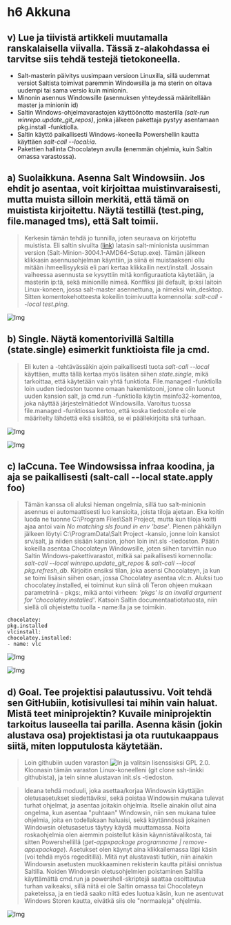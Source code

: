 # h6 Akkuna

## v) Lue ja tiivistä artikkeli muutamalla ranskalaisella viivalla. Tässä z-alakohdassa ei tarvitse siis tehdä testejä tietokoneella.

* Salt-masterin päivitys uusimpaan versioon Linuxilla, sillä uudemmat versiot Saltista toimivat paremmin Windowsilla ja ma
   sterin on oltava uudempi tai sama versio kuin minionin.
* Minonin asennus Windowsille (asennuksen yhteydessä määritellään master ja minionin id)
* Saltin Windows-ohjelmavarastojen käyttöönotto masterilla *(salt-run winrepo.update_git_repos)*, jonka jälkeen pakettaja pystyy asentamaan pkg.install -funktiolla.
* Saltin käyttö paikallisesti Windows-koneella Powershellin kautta käyttäen *salt-call --local:ia*.
* Pakettien hallinta Chocolateyn avulla (enemmän ohjelmia, kuin Saltin omassa varastossa).

 


##  a) Suolaikkuna. Asenna Salt Windowsiin. Jos ehdit jo asentaa, voit kirjoittaa muistinvaraisesti, mutta muista silloin merkitä, että tämä on muistista kirjoitettu. Näytä testillä (test.ping, file.managed tms), että Salt toimii.

> Kerkesin tämän tehdä jo tunnilla, joten seuraava on kirjotettu muistista. Eli saltin sivuilta ([link](https://saltproject.io/)) latasin salt-minionista uusimman version (Salt-Minion-3004.1-AMD64-Setup.exe). Tämän jälkeen klikkasin asennusohjelman käyntiin, ja siinä ei muistaakseni ollu mitään ihmeellisyyksiä eli pari kertaa klikkailin next/install. Jossain vaiheessa asennusta se kysyttiin mitä konfiguraatiota käytetään, ja masterin ip:tä, sekä minionille nimeä. Konffiksi jäi default, ip:ksi laitoin Linux-koneen, jossa salt-master asennettuna, ja nimeksi win_desktop. Sitten komentokehotteesta kokeilin toimivuutta komennolla: *salt-call --local test.ping*.

![Img](i.imgur.com/dmYXUMI.png) 

## b)  Single. Näytä komentorivillä Saltilla (state.single) esimerkit funktioista file ja cmd.

> Eli kuten a -tehtävässäkin ajoin paikallisesti tuota *salt-call --local* käyttäen, mutta tällä kertaa myös lisäten siihen *state.single*, mikä tarkoittaa, että käytetään vain yhtä funktiota. File.managed -funktiolla loin uuden tiedoston tuonne omaan hakemistooni, jonne olin luonut uuden kansion salt, ja cmd.run -funktiolla käytin msinfo32-komentoa, joka näyttää järjestelmätiedot Windowsilla. Varoitus tuossa file.managed -funktiossa kertoo, että koska tiedostolle ei ole määritelty lähdettä eikä sisältöä, se ei päällekirjoita sitä turhaan.

![Img](i.imgur.com/akz97VD.png)

![Img](i.imgur.com/sdLiZ3n.png)

## c) IaCcuna. Tee Windowsissa infraa koodina, ja aja se paikallisesti (salt-call --local state.apply foo)

> Tämän kanssa oli aluksi hieman ongelmia, sillä tuo salt-minionin asennus ei automaattisesti luo kansioita, joista tiloja ajetaan. Eka koitin luoda ne tuonne C:\Program Files\Salt Project, mutta kun tiloja koitti ajaa antoi vain *No matching sls found in env 'base'*. Pienen pähkäilyn jälkeen löytyi C:\ProgramData\Salt Project -kansio, jonne loin kansiot srv/salt, ja niiden sisään kansion, johon loin init.sls -tiedoston. Päätin kokeilla asentaa Chocolateyn Windowsille, joten siihen tarvittiin nuo Saltin Windows-pakettivarastot, mitkä sai paikallisesti komennolla: *salt-call --local winrepo.update_git_repos* & *salt-call --local pkg.refresh_db*. Kirjoitin ensiksi tilan, joka asensi Chocolateyn, ja kun se toimi lisäsin siihen osan, jossa Chocolatey asentaa vlc:n. Aluksi tuo chocolatey.installed, ei toiminut kun siinä oli Teron ohjeen mukaan parametrinä - pkgs:, mikä antoi virheen: *'pkgs' is an invalid argument for 'chocolatey.installed'*. Katsoin Saltin documentaatiotatuosta, niin siellä oli ohjeistettu tuolla - name:lla ja se toimikin.

```
chocolatey:
pkg.installed
vlcinstall:
chocolatey.installed:
- name: vlc
```

![Img](i.imgur.com/8THG4TD.png)

![Img](i.imgur.com/A2Zlnlr.png)

## d) Goal. Tee projektisi palautussivu. Voit tehdä sen GitHubiin, kotisivullesi tai mihin vain haluat. Mistä teet miniprojektin? Kuvaile miniprojektin tarkoitus lauseella tai parilla. Asenna käsin (jokin alustava osa) projektistasi ja ota ruutukaappaus siitä, miten lopputulosta käytetään.

> Loin githubiin uuden varaston ![ln](https://github.com/vilppuuu/salt-miniproject/) ja valitsin lisenssisksi GPL 2.0. Kloonasin tämän varaston Linux-koneelleni (git clone ssh-linkki githubista), ja tein sinne alustavan init.sls -tiedoston.

> Ideana tehdä moduuli, joka asettaa/korjaa Windowsin käyttäjän oletusasetukset siedettäviksi, sekä poistaa Windowsin mukana tulevat turhat ohjelmat, ja asentaa joitakin ohjelmia. Itselle ainakin ollut aina ongelma, kun asentaa "puhtaan" Windowsin, niin sen mukana tulee ohjelmia, joita en todellakaan haluaisi, sekä käytännössä jokainen Windowsin oletusasetus täytyy käydä muuttamassa. Noita roskaohjelmia olen aiemmin poistellut käsin käynnistävalikosta, tai sitten Powershellillä (*get-appxpackage programname | remove-appxpackage*). Asetukset olen käynyt aina klikkailemassa läpi käsin (voi tehdä myös regeditillä). Mitä nyt alustavasti tutkin, niin ainakin Windowsin asetusten muokkaaminen rekisterin kautta pitäisi onnistua Saltilla. Noiden Windowsin oletusohjelmien poistaminen Saltilla käyttämättä cmd.run ja powershell-skriptejä saattaa osoittautua turhan vaikeaksi, sillä niitä ei ole Saltin omassa tai Chocolateyn paketeissa, ja en tiedä saako niitä edes luotua käsin, kun ne asentuvat Windows Storen kautta, eivätkä siis ole "normaaleja" ohjelmia.

![Img](i.imgur.com/6vCtfAB.png)
